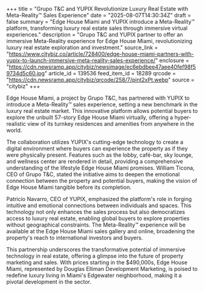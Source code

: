 +++
title = "Grupo T&C and YUPIX Revolutionize Luxury Real Estate with Meta-Reality™ Sales Experience"
date = "2025-08-07T14:30:34Z"
draft = false
summary = "Edge House Miami and YUPIX introduce a Meta-Reality™ platform, transforming luxury real estate sales through immersive virtual experiences."
description = "Grupo T&C and YUPIX partner to offer an immersive Meta-Reality experience for Edge House Miami, revolutionizing luxury real estate exploration and investment."
source_link = "https://www.citybiz.co/article/728400/edge-house-miami-partners-with-yupix-to-launch-immersive-meta-reality-sales-experience/"
enclosure = "https://cdn.newsramp.app/citybiz/newsimage/ec6ebdbee47aee40fef98f59734d5c60.jpg"
article_id = 139536
feed_item_id = 18289
qrcode = "https://cdn.newsramp.app/citybiz/qrcode/258/7/pint2xPt.webp"
source = "citybiz"
+++

<p>Edge House Miami, a project by Grupo T&C, has partnered with YUPIX to introduce a Meta-Reality™ sales experience, setting a new benchmark in the luxury real estate market. This innovative platform allows potential buyers to explore the unbuilt 57-story Edge House Miami virtually, offering a hyper-realistic view of its turnkey residences and amenities from anywhere in the world.</p><p>The collaboration utilizes YUPIX's cutting-edge technology to create a digital environment where buyers can experience the property as if they were physically present. Features such as the lobby, café-bar, sky lounge, and wellness center are rendered in detail, providing a comprehensive understanding of the lifestyle Edge House Miami promises. William Ticona, CEO of Grupo T&C, stated the initiative aims to deepen the emotional connection between the property and potential buyers, making the vision of Edge House Miami tangible before its completion.</p><p>Patricio Navarro, CEO of YUPIX, emphasized the platform's role in forging intuitive and emotional connections between individuals and spaces. This technology not only enhances the sales process but also democratizes access to luxury real estate, enabling global buyers to explore properties without geographical constraints. The Meta-Reality™ experience will be available at the Edge House Miami sales gallery and online, broadening the property's reach to international investors and buyers.</p><p>This partnership underscores the transformative potential of immersive technology in real estate, offering a glimpse into the future of property marketing and sales. With prices starting in the $490,000s, Edge House Miami, represented by Douglas Elliman Development Marketing, is poised to redefine luxury living in Miami's Edgewater neighborhood, making it a pivotal development in the sector.</p>